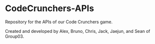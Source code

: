 # CodeCrunchers-APIs
Repository for the APIs of our Code Crunchers game.

Created and developed by Alex, Bruno, Chris, Jack, Jaejun, and Sean of Group03.
